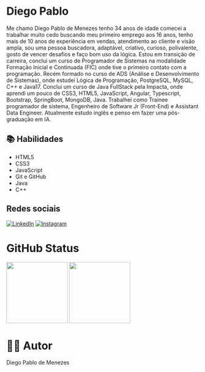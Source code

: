 # Diego Pablo

Me chamo Diego Pablo de Menezes tenho 34 anos de idade comecei a trabalhar muito cedo buscando meu primeiro emprego aos 16 anos, tenho mais de 10 anos de experiência em vendas, atendimento ao cliente e visão ampla, sou uma pessoa buscadora, adaptável, criativo, curioso, polivalente, gosto de vencer desafios e faço bom uso da lógica. Estou em transição de carreira, conclui um curso de Programador de Sistemas na modalidade Formação Inicial e Continuada (FIC) onde tive o primeiro contato com a programação. Recém formado no curso de ADS (Análise e Desenvolvimento de Sistemas), onde estudei Lógica de Programação, PostgreSQL, MySQL, C++ e Java17. Conclui um curso de Java FullStack pela Impacta, onde aprendi um pouco de CSS3, HTML5, JavaScript, Angular, Typescript, Bootstrap, SpringBoot, MongoDB, Java. Trabalhei como Trainee programador de sistema, Engenheiro de Software Jr (Front-End) e Assistant Data Engineer. Atualmente estudo inglês e penso em fazer uma pós-graduação em IA.

## 📚 Habilidades 
- HTML5
- CSS3
- JavaScript
- Git e GitHub
- Java
- C++

## Redes sociais
[![LinkedIn](https://img.shields.io/badge/LinkedIn-000?style=for-the-badge&logo=linkedin&logoColor=0E76A8)](https://www.linkedin.com/in/diego-pablo/)
[![Instagram](https://img.shields.io/badge/Instagram-000?style=for-the-badge&logo=instagram)](https://www.instagram.com/diego__pablo/)


# GitHub Status
<div>
  <a href="https://github.com/DiegoPablo2021"></a>
  <img height="160em" src="https://github-readme-stats.vercel.app/api?username=DiegoPablo2021&show_icons=true&theme=tokyonight&include_all_commits=true&count_private=true"/>
  <img height="160em" src="https://github-readme-stats.vercel.app/api/top-langs/?username=DiegoPablo2021&layout=compact&langs_count=7&theme=tokyonight"/>
</div>





# 👨‍💼 Autor

Diego Pablo de Menezes
